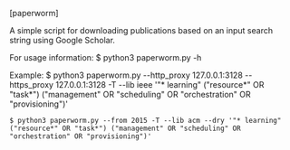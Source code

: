 [paperworm]

A simple script for downloading publications based on an input search string using Google Scholar.

For usage information:
	$ python3 paperworm.py -h  



Example:
	$ python3 paperworm.py --http_proxy 127.0.0.1:3128 --https_proxy 127.0.0.1:3128 -T --lib ieee '"* learning" ("resource*" OR "task*") ("management" OR "scheduling" OR "orchestration" OR "provisioning")'

	$ python3 paperworm.py --from 2015 -T --lib acm --dry '"* learning" ("resource*" OR "task*") ("management" OR "scheduling" OR "orchestration" OR "provisioning")'


